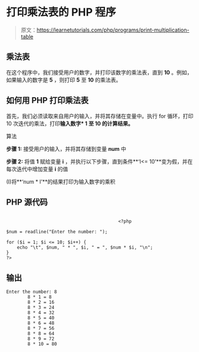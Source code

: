 # 打印乘法表的 PHP 程序

> 原文：<https://learnetutorials.com/php/programs/print-multiplication-table>

## 乘法表

在这个程序中，我们接受用户的数字，并打印该数字的乘法表，直到 **10** 。例如，如果输入的数字是 **5** ，则打印 **5** 至 **10** 的乘法表。

## 如何用 PHP 打印乘法表

首先，我们必须读取来自用户的输入，并将其存储在变量中。执行 for 循环，打印 10 次迭代的乘法，打印**输入数字* 1 至 10 的计算结果。**

算法

**步骤 1:** 接受用户的输入，并将其存储到变量 **num** 中

**步骤 2:** 将值 **1** 赋给变量 **i** ，并执行以下步骤，直到条件**‘I<= 10’**变为假，并在每次迭代中增加变量 **i** 的值

(I)将**‘num * I’**的结果打印为输入数字的乘积

## PHP 源代码

```

                                          <?php

$num = readline("Enter the number: ");

for ($i = 1; $i <= 10; $i++) {
    echo "\t", $num, " * ", $i, " = ", $num * $i, "\n";
}
?>

```

## 输出

```
Enter the number: 8
        8 * 1 = 8
        8 * 2 = 16
        8 * 3 = 24
        8 * 4 = 32
        8 * 5 = 40
        8 * 6 = 48
        8 * 7 = 56
        8 * 8 = 64
        8 * 9 = 72
        8 * 10 = 80
```